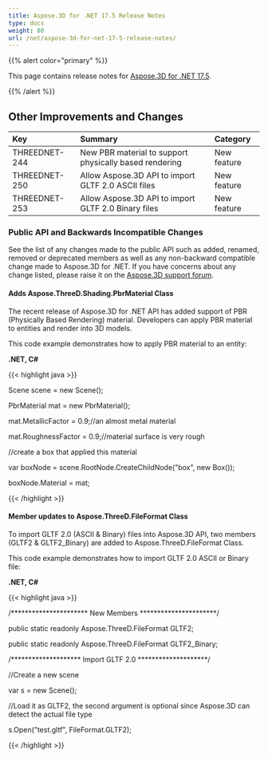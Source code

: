 ```yaml
---
title: Aspose.3D for .NET 17.5 Release Notes
type: docs
weight: 80
url: /net/aspose-3d-for-net-17-5-release-notes/
---
```


{{% alert color="primary" %}} 

This page contains release notes for [Aspose.3D for .NET 17.5](https://www.nuget.org/packages/Aspose.3D/17.5.0).

{{% /alert %}} 
## **Other Improvements and Changes**

|**Key**|**Summary**|**Category**|
| :- | :- | :- |
|THREEDNET-244|New PBR material to support physically based rendering|New feature|
|THREEDNET-250|Allow Aspose.3D API to import GLTF 2.0 ASCII files|New feature|
|THREEDNET-253|Allow Aspose.3D API to import GLTF 2.0 Binary files|New feature|
### **Public API and Backwards Incompatible Changes**
See the list of any changes made to the public API such as added, renamed, removed or deprecated members as well as any non-backward compatible change made to Aspose.3D for .NET. If you have concerns about any change listed, please raise it on the [Aspose.3D support forum](https://forum.aspose.com/c/3d/18).
#### **Adds Aspose.ThreeD.Shading.PbrMaterial Class**
The recent release of Aspose.3D for .NET API has added support of PBR (Physically Based Rendering) material. Developers can apply PBR material to entities and render into 3D models. 

This code example demonstrates how to apply PBR material to an entity:

**.NET, C#**

{{< highlight java >}}

 Scene scene = new Scene();

PbrMaterial mat = new PbrMaterial();

mat.MetallicFactor = 0.9;//an almost metal material

mat.RoughnessFactor = 0.9;//material surface is very rough

//create a box that applied this material

var boxNode = scene.RootNode.CreateChildNode("box", new Box());

boxNode.Material = mat;

{{< /highlight >}}
#### **Member updates to Aspose.ThreeD.FileFormat Class**
To import GLTF 2.0 (ASCII & Binary) files into Aspose.3D API, two members (GLTF2 & GLTF2_Binary) are added to Aspose.ThreeD.FileFormat Class.

This code example demonstrates how to import GLTF 2.0 ASCII or Binary file:

**.NET, C#**

{{< highlight java >}}

 /********************** New Members **********************/

public static readonly Aspose.ThreeD.FileFormat GLTF2;

public static readonly Aspose.ThreeD.FileFormat GLTF2_Binary;



/******************** Import GLTF 2.0 ********************/

//Create a new scene

var s = new Scene();

//Load it as GLTF2, the second argument is optional since Aspose.3D can detect the actual file type

s.Open("test.gltf", FileFormat.GLTF2);

{{< /highlight >}}

